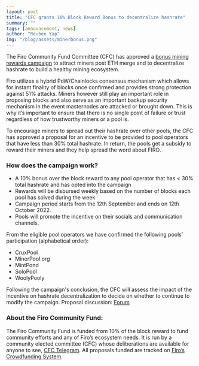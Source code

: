 ```yaml
---
layout: post
title: "CFC grants 10% Block Reward Bonus to decentralize hashrate"
summary: ""
tags: [announcement, news]
author: "Reuben Yap"
img: "/blog/assets/minerbonus.png"
---
```

The Firo Community Fund Committee (CFC) has approved a [bonus mining rewards campaign](https://funding.firo.org/proposals/mining-pool-bonus-operation-decentralize-hashrate-Fiendish) to attract miners post ETH merge and to decentralize hashrate to build a healthy mining ecosystem. 

Firo utilizes a hybrid PoW/Chainlocks consensus mechanism which allows for instant finality of blocks once confirmed and provides strong protection against 51% attacks. Miners however still play an important role in proposing blocks and also serve as an important backup security mechanism in the event masternodes are attacked or brought down. This is why it’s important to ensure that there is no single point of failure or trust regardless of how trustworthy miners or a pool is. 

To encourage miners to spread out their hashrate over other pools, the CFC has approved a proposal for an incentive to be provided to pool operators that have less than 30% total hashrate. In return, the pools get a subsidy to reward their miners and they help spread the word about FIRO. 

### How does the campaign work?  
* A 10% bonus over the block reward to any pool operator that has < 30% total hashrate and has opted into the campaign
* Rewards will be disbursed weekly based on the number of blocks each pool has solved during the week
* Campaign period starts from the 12th September and ends on 12th October 2022.
* Pools will promote the incentive on their socials and communication channels.

From the eligible pool operators we have confirmed the following pools’ participation (alphabetical order):  
* CruxPool
* MinerPool.org
* MintPond
* SoloPool
* WoolyPooly

Following the campaign's conclusion, the CFC will assess the impact of the incentive on hashrate decentralization to decide on whether to continue to modify the campaign. 
Proposal discussion: [Forum](https://forum.firo.org/t/fcs-proposal-mining-pool-bonus-operation-decentralize-hashrate/2713)  

### About the Firo Community Fund:

The Firo Community Fund is funded from 10% of the block reward to fund community efforts and any of Firo’s ecosystem needs. It is run by a community elected committee (CFC) whose deliberations are available for anyone to see, [CFC Telegram](https://t.me/firocfc). All proposals funded are tracked on [Firo’s Crowdfunding System](https://funding.firo.org/).

